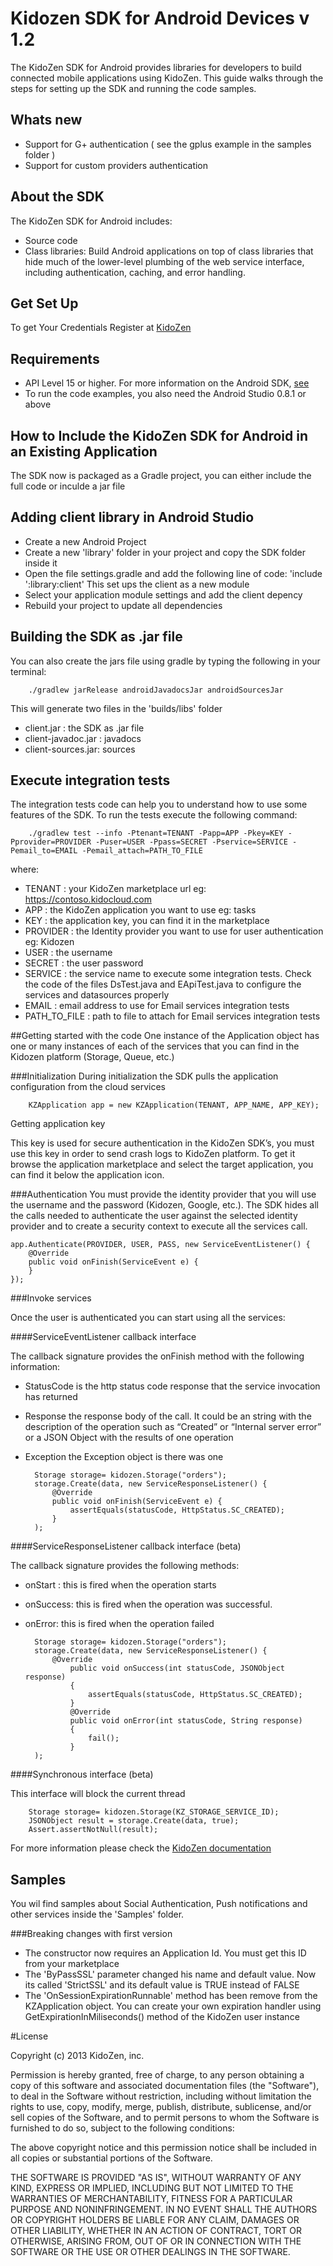 # Kidozen SDK for Android Devices v 1.2
The KidoZen SDK for Android provides libraries for developers to build connected mobile applications using KidoZen. This guide walks through the steps for setting up the SDK and running the code samples.

## Whats new
- Support for G+ authentication ( see the gplus example in the samples folder )
- Support for custom providers authentication

## About the SDK
The KidoZen SDK for Android includes:
- Source code
- Class libraries: Build Android applications on top of class libraries that hide much of the lower-level plumbing of the web service interface, including authentication, caching, and error handling.

## Get Set Up
To get Your Credentials Register at [KidoZen]("http://kidozen.com/")

## Requirements
- API Level 15 or higher. For more information on the Android SDK, [see]("http://developer.android.com/index.html">http://developer.android.com/index.html)
- To run the code examples, you also need the Android Studio 0.8.1 or above

## How to Include the KidoZen SDK for Android in an Existing Application
The SDK now is packaged as a Gradle project, you can either include the full code or inculde a jar file
## Adding client library in Android Studio

- Create a new Android Project
- Create a new 'library' folder in your project and copy the SDK folder inside it
- Open the file settings.gradle and add the following line of code: 'include ':library:client' This set ups the client as a new module
- Select your application module settings and add the client depency
- Rebuild your project to update all dependencies

## Building the SDK as .jar file
You can also create the jars file using gradle by typing the following in your terminal:

		./gradlew jarRelease androidJavadocsJar androidSourcesJar

This will generate two files in the 'builds/libs' folder

- client.jar : the SDK as .jar file
- client-javadoc.jar : javadocs
- client-sources.jar: sources

## Execute integration tests
The integration tests code can help you to understand how to use some features of the SDK. To run the tests execute the following command:

		./gradlew test --info -Ptenant=TENANT -Papp=APP -Pkey=KEY -Pprovider=PROVIDER -Puser=USER -Ppass=SECRET -Pservice=SERVICE -Pemail_to=EMAIL -Pemail_attach=PATH_TO_FILE

where:

- TENANT : your KidoZen marketplace url eg: https://contoso.kidocloud.com
- APP : the KidoZen application you want to use eg: tasks
- KEY : the application key, you can find it in the marketplace
- PROVIDER : the Identity provider you want to use for user authentication eg: Kidozen
- USER : the username
- SECRET : the user password
- SERVICE : the service name to execute some integration tests. Check the code of the files DsTest.java and EApiTest.java to configure the services and datasources properly
- EMAIL : email address to use for Email services integration tests
- PATH_TO_FILE : path to file to attach for Email services integration tests
		
##Getting started with the code
One instance of the Application object has one or many instances of each of the services that you can find in the Kidozen platform (Storage, Queue, etc.)

###Initialization
During initialization the SDK pulls the application configuration from the cloud services

		KZApplication app = new KZApplication(TENANT, APP_NAME, APP_KEY);

Getting application key

This key is used for secure authentication in the KidoZen SDK’s, you must use this key in order to send crash logs to KidoZen platform. To get it browse the application marketplace and select the target application, you can find it below the application icon.

###Authentication
You must provide the identity provider that you will use the username and the password (Kidozen, Google, etc.). The SDK hides all the calls needed to authenticate the user against the selected identity provider and to create a security context to execute all the services call.

    app.Authenticate(PROVIDER, USER, PASS, new ServiceEventListener() {
        @Override
        public void onFinish(ServiceEvent e) {
        }
    });

###Invoke services

Once the user is authenticated you can start using all the services:

####ServiceEventListener callback interface 

The callback signature provides the onFinish method with the following information:

- StatusCode is the http status code response that the service invocation has returned
- Response the response body of the call. It could be an string with the description of the operation such as “Created” or “Internal server error” or a JSON Object with the results of one operation
- Exception the Exception object is there was one

        Storage storage= kidozen.Storage("orders");
        storage.Create(data, new ServiceResponseListener() {
            @Override
            public void onFinish(ServiceEvent e) {
                assertEquals(statusCode, HttpStatus.SC_CREATED);
            }
        );

####ServiceResponseListener callback interface  (beta)

The callback signature provides the following methods:

- onStart : this is fired when the operation starts
- onSuccess: this is fired when the operation was successful.
- onError: this is fired when the operation failed

        Storage storage= kidozen.Storage("orders");
        storage.Create(data, new ServiceResponseListener() {
            @Override
                public void onSuccess(int statusCode, JSONObject response)
                {
                    assertEquals(statusCode, HttpStatus.SC_CREATED);
                }
                @Override
                public void onError(int statusCode, String response)
                {
                    fail();
                }
        );

####Synchronous interface (beta)

This interface will block the current thread 

        Storage storage= kidozen.Storage(KZ_STORAGE_SERVICE_ID);
        JSONObject result = storage.Create(data, true);
        Assert.assertNotNull(result);


For more information please check the [KidoZen documentation](http://docs.kidozen.com/)

## Samples
You wil find samples about Social Authentication, Push notifications and other services inside the 'Samples' folder.

###Breaking changes with first version

- The constructor now requires an Application Id. You must get this ID from your marketplace
- The 'ByPassSSL' parameter changed his name and default value. Now its called 'StrictSSL' and its default value is TRUE instead of FALSE
- The 'OnSessionExpirationRunnable' method has been remove from the KZApplication object. You can create your own expiration handler using GetExpirationInMiliseconds() method of the KidoZen user instance


#License

Copyright (c) 2013 KidoZen, inc.

Permission is hereby granted, free of charge, to any person obtaining a copy
of this software and associated documentation files (the "Software"), to deal
in the Software without restriction, including without limitation the rights
to use, copy, modify, merge, publish, distribute, sublicense, and/or sell
copies of the Software, and to permit persons to whom the Software is
furnished to do so, subject to the following conditions:

The above copyright notice and this permission notice shall be included in
all copies or substantial portions of the Software.

THE SOFTWARE IS PROVIDED "AS IS", WITHOUT WARRANTY OF ANY KIND, EXPRESS OR
IMPLIED, INCLUDING BUT NOT LIMITED TO THE WARRANTIES OF MERCHANTABILITY,
FITNESS FOR A PARTICULAR PURPOSE AND NONINFRINGEMENT. IN NO EVENT SHALL THE
AUTHORS OR COPYRIGHT HOLDERS BE LIABLE FOR ANY CLAIM, DAMAGES OR OTHER
LIABILITY, WHETHER IN AN ACTION OF CONTRACT, TORT OR OTHERWISE, ARISING FROM,
OUT OF OR IN CONNECTION WITH THE SOFTWARE OR THE USE OR OTHER DEALINGS IN
THE SOFTWARE.
